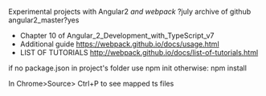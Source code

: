 Experimental projects with Angular2 _and webpack_
?july archive of github angular2_master?yes
- Chapter 10 of Angular_2_Development_with_TypeScript_v7
- Additional guide https://webpack.github.io/docs/usage.html
- LIST OF TUTORIALS http://webpack.github.io/docs/list-of-tutorials.html

if no package.json in project's folder use 
npm init
otherwise:
npm install


In Chrome>Source> Ctrl+P to see mapped ts files